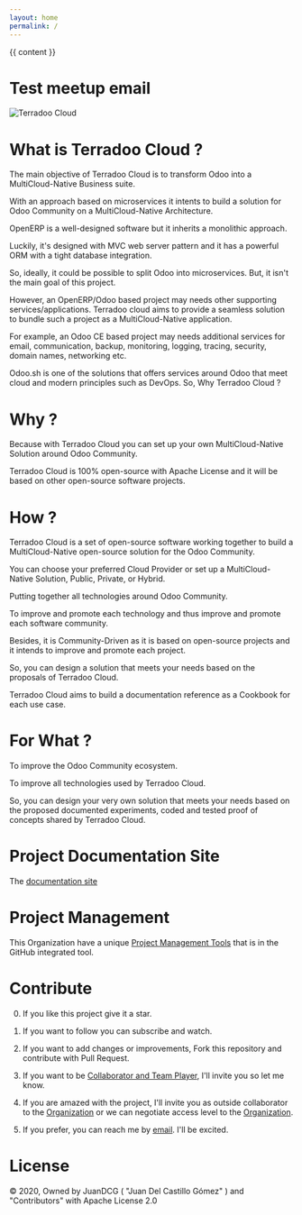 ```yaml
---
layout: home
permalink: /
---
```


{{ content }}


# Test meetup email

 
![Terradoo Cloud](source/_themes/images/Terradoo-cloud-new-logo.png)


What is Terradoo Cloud ?
=========

  The main objective of Terradoo Cloud is to transform Odoo into a MultiCloud-Native Business suite.

  With an approach based on microservices it intents to build a solution for Odoo Community on a MultiCloud-Native Architecture.

  OpenERP is a well-designed software but it inherits a monolithic approach.

  Luckily, it's designed with MVC web server pattern and it has a powerful ORM with a tight database integration.

  So, ideally, it could be possible to split Odoo into microservices. But, it isn't the main goal of this project.

  However, an OpenERP/Odoo based project may needs other supporting services/applications. Terradoo cloud aims to provide a seamless solution to bundle such a project as a MultiCloud-Native application. 

  For example, an Odoo CE based project may needs additional services for email, communication, backup, monitoring, logging, tracing, security,
  domain names, networking etc.

  Odoo.sh is one of the solutions that offers services around Odoo that meet cloud and modern principles such as DevOps. So, Why Terradoo Cloud ?



Why ?
=====

  Because with Terradoo Cloud you can set up your own MultiCloud-Native Solution around Odoo Community.

  Terradoo Cloud is 100% open-source with Apache License and it will be based on other open-source software projects.


How ?
=====

  Terradoo Cloud is a set of open-source software working together to build a MultiCloud-Native open-source solution for the Odoo Community.

  You can choose your preferred Cloud Provider or set up a MultiCloud-Native Solution, Public, Private, or Hybrid.

  Putting together all technologies around Odoo Community.

  To improve and promote each technology and thus improve and promote each software community.

  Besides, it is Community-Driven as it is based on open-source projects and it intends to improve and promote each project.

  So, you can design a solution that meets your needs based on the proposals of Terradoo Cloud.

  Terradoo Cloud aims to  build a documentation reference as a Cookbook for each use case.


For What ?
==========

  To improve the Odoo Community ecosystem.

  To improve all technologies used by Terradoo Cloud.

  So, you can design your very own solution that meets your needs based on the proposed documented experiments, coded and tested proof of concepts shared by Terradoo Cloud.


Project Documentation Site
==========================

 The [documentation site](https://documentation.terradoo.cloud/)


Project Management
==================

 This Organization have a unique [Project Management Tools](https://github.com/orgs/TerradooCloud/projects/1) that is in the GitHub integrated tool.


Contribute
==========

  0. If you like this project give it a star.

  1. If you want to follow you can subscribe and watch.

  2. If you want to add changes or improvements, Fork this repository and contribute with Pull Request.

  3. If you want to be [Collaborator and Team Player](https://github.com/orgs/TerradooCloud/teams/terradoo-cloud-team), I'll invite you so let me know.

  4. If you are amazed with the project, I'll invite you as outside collaborator to the [Organization](https://github.com/TerradooCloud) or we can negotiate access level to the [Organization](https://github.com/TerradooCloud).

  5. If you prefer, you can reach me by [email](mailto:contact@terradoo.cloud). I'll be excited.




License
=======

 &copy; 2020, Owned by JuanDCG ( "Juan Del Castillo Gómez" ) and "Contributors" with Apache License 2.0